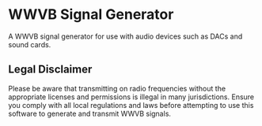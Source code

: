 
# WWVB Signal Generator

A WWVB signal generator for use with audio devices such as DACs and sound cards.

## Legal Disclaimer

Please be aware that transmitting on radio frequencies without the appropriate licenses and permissions is illegal in many jurisdictions. Ensure you comply with all local regulations and laws before attempting to use this software to generate and transmit WWVB signals.
